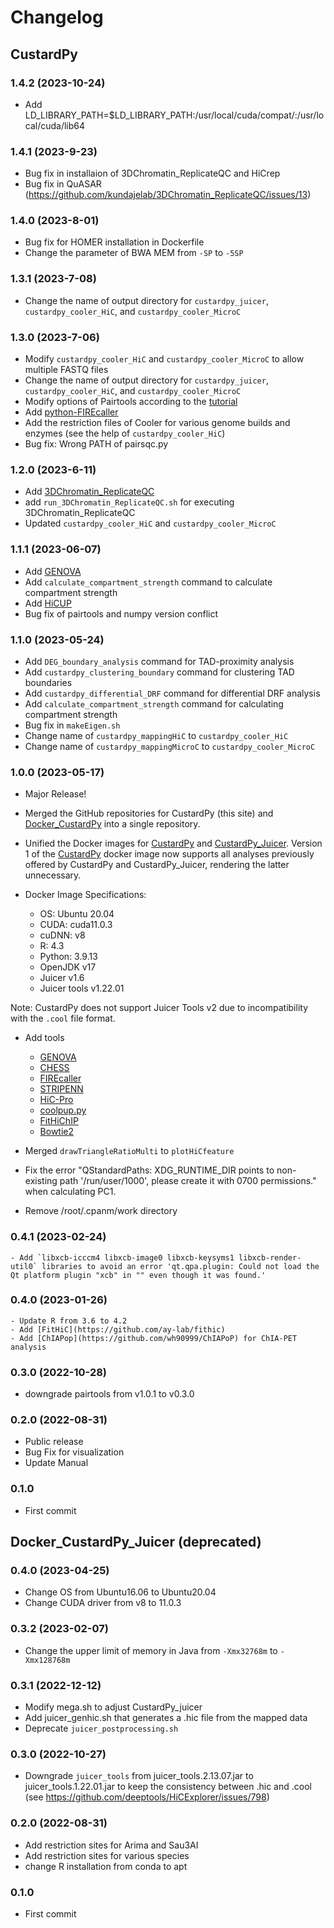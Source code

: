 # Changelog

## CustardPy

### 1.4.2 (2023-10-24)
- Add LD_LIBRARY_PATH=$LD_LIBRARY_PATH:/usr/local/cuda/compat/:/usr/local/cuda/lib64

### 1.4.1 (2023-9-23)
- Bug fix in installaion of 3DChromatin_ReplicateQC and HiCrep
- Bug fix in QuASAR (https://github.com/kundajelab/3DChromatin_ReplicateQC/issues/13)

### 1.4.0 (2023-8-01)
- Bug fix for HOMER installation in Dockerfile
- Change the parameter of BWA MEM from `-SP` to `-5SP`

### 1.3.1 (2023-7-08)
- Change the name of output directory for `custardpy_juicer`, `custardpy_cooler_HiC`, and `custardpy_cooler_MicroC`

### 1.3.0 (2023-7-06)
- Modify `custardpy_cooler_HiC` and `custardpy_cooler_MicroC` to allow multiple FASTQ files
- Change the name of output directory for `custardpy_juicer`, `custardpy_cooler_HiC`, and `custardpy_cooler_MicroC`
- Modify options of Pairtools according to the [tutorial](https://github.com/open2c/pairtools/blob/master/doc/examples/pairtools_walkthrough.ipynb)
- Add [python-FIREcaller](https://github.com/jakublipinski/python-FIREcaller)
- Add the restriction files of Cooler for various genome builds and enzymes (see the help of `custardpy_cooler_HiC`)
- Bug fix: Wrong PATH of pairsqc.py

### 1.2.0 (2023-6-11)
- Add [3DChromatin_ReplicateQC](https://github.com/kundajelab/3DChromatin_ReplicateQC)
- add `run_3DChromatin_ReplicateQC.sh` for executing 3DChromatin_ReplicateQC
- Updated `custardpy_cooler_HiC` and `custardpy_cooler_MicroC`

### 1.1.1 (2023-06-07)
- Add [GENOVA](https://github.com/robinweide/GENOVA)
- Add `calculate_compartment_strength` command to calculate compartment strength
- Add [HiCUP](https://www.bioinformatics.babraham.ac.uk/projects/hicup/read_the_docs/html/)
- Bug fix of pairtools and numpy version conflict

### 1.1.0 (2023-05-24)
- Add `DEG_boundary_analysis` command for TAD-proximity analysis
- Add `custardpy_clustering_boundary` command for clustering TAD boundaries
- Add `custardpy_differential_DRF` command for differential DRF analysis
- Add `calculate_compartment_strength` command for calculating compartment strength
- Bug fix in `makeEigen.sh`
- Change name of `custardpy_mappingHiC` to `custardpy_cooler_HiC`
- Change name of `custardpy_mappingMicroC` to `custardpy_cooler_MicroC`

### 1.0.0 (2023-05-17)
- Major Release!
- Merged the GitHub repositories for CustardPy (this site) and [Docker_CustardPy](https://github.com/rnakato/Docker_CustardPy) into a single repository.
- Unified the Docker images for [CustardPy](https://hub.docker.com/r/rnakato/custardpy) and [CustardPy_Juicer](https://hub.docker.com/r/rnakato/custardpy_juicer). Version 1 of the [CustardPy](https://hub.docker.com/r/rnakato/custardpy) docker image now supports all analyses previously offered by CustardPy and CustardPy_Juicer, rendering the latter unnecessary.

- Docker Image Specifications:
    - OS: Ubuntu 20.04
    - CUDA: cuda11.0.3
    - cuDNN: v8
    - R: 4.3
    - Python: 3.9.13
    - OpenJDK v17
    - Juicer v1.6
    - Juicer tools v1.22.01

Note: CustardPy does not support Juicer Tools v2 due to incompatibility with the ``.cool`` file format.

- Add tools
    - [GENOVA](https://github.com/robinweide/GENOVA)
    - [CHESS](https://chess-hic.readthedocs.io/en/latest/index.html)
    - [FIREcaller](https://github.com/yycunc/FIREcaller)
    - [STRIPENN](https://github.com/VahediLab/stripenn)
    - [HiC-Pro](https://github.com/nservant/HiC-Pro)
    - [coolpup.py](https://github.com/open2c/coolpuppy)
    - [FitHiChIP](https://ay-lab.github.io/FitHiChIP/html/index.html)
    - [Bowtie2](http://bowtie-bio.sourceforge.net/bowtie2/index.shtml)

- Merged `drawTriangleRatioMulti` to `plotHiCfeature`
- Fix the error "QStandardPaths: XDG_RUNTIME_DIR points to non-existing path '/run/user/1000', please create it with 0700 permissions." when calculating PC1.
- Remove /root/.cpanm/work directory

### 0.4.1 (2023-02-24)
	- Add `libxcb-icccm4 libxcb-image0 libxcb-keysyms1 libxcb-render-util0` libraries to avoid an error 'qt.qpa.plugin: Could not load the Qt platform plugin "xcb" in "" even though it was found.'

### 0.4.0 (2023-01-26)
	- Update R from 3.6 to 4.2
	- Add [FitHiC](https://github.com/ay-lab/fithic)
	- Add [ChIAPop](https://github.com/wh90999/ChIAPoP) for ChIA-PET analysis

### 0.3.0 (2022-10-28)
- downgrade pairtools from v1.0.1 to v0.3.0

<!--
	- change custardpy_mappingMicroC not to output BAM file that takes long time
- add `--backend cython` option to *pairtools dedup* for the consistensy to pairtools v0.3.0
-->

### 0.2.0 (2022-08-31)
- Public release
- Bug Fix for visualization
- Update Manual


### 0.1.0
- First commit

## Docker_CustardPy_Juicer (deprecated)

### 0.4.0 (2023-04-25)
- Change OS from Ubuntu16.06 to Ubuntu20.04
- Change CUDA driver from v8 to 11.0.3

### 0.3.2 (2023-02-07)
- Change the upper limit of memory in Java from `-Xmx32768m` to `-Xmx128768m`

### 0.3.1 (2022-12-12)
- Modify mega.sh to adjust CustardPy_juicer
- Add juicer_genhic.sh that generates a .hic file from the mapped data
- Deprecate `juicer_postprocessing.sh`

### 0.3.0 (2022-10-27)
- Downgrade `juicer_tools` from juicer_tools.2.13.07.jar to juicer_tools.1.22.01.jar to keep the consistency between .hic and .cool (see https://github.com/deeptools/HiCExplorer/issues/798)

### 0.2.0 (2022-08-31)
- Add restriction sites for Arima and Sau3AI
- Add restriction sites for various species
- change R installation from conda to apt

### 0.1.0
- First commit
